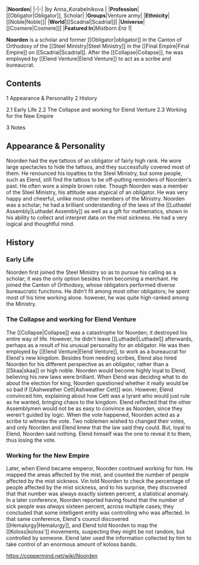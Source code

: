 |**Noorden**|
|-|-|
|by  Anna_Korabelnikova |
|**Profession**|[[Obligator\|Obligator]], Scholar|
|**Groups**|Venture army|
|**Ethnicity**|[[Noble\|Noble]]|
|**World**|[[Scadrial\|Scadrial]]|
|**Universe**|[[Cosmere\|Cosmere]]|
|**Featured In**|*Mistborn Era 1*|

**Noorden** is a scholar and former [[Obligator\|obligator]] in the Canton of Orthodoxy of the [[Steel Ministry\|Steel Ministry]] in the [[Final Empire\|Final Empire]] on [[Scadrial\|Scadrial]]. After the [[Collapse\|Collapse]], he was employed by [[Elend Venture\|Elend Venture]] to act as a scribe and bureaucrat.

## Contents

1 Appearance & Personality
2 History

2.1 Early Life
2.2 The Collapse and working for Elend Venture
2.3 Working for the New Empire


3 Notes


## Appearance & Personality
Noorden had the eye tattoos of an obligator of fairly high rank. He wore large spectacles to hide the tattoos, and they successfully covered most of them. He renounced his loyalties to the Steel Ministry, but some people, such as Elend, still find the tattoos to be off-putting reminders of Noorden's past. He often wore a simple brown robe.
Though Noorden was a member of the Steel Ministry, his attitude was atypical of an obligator. He was very happy and cheerful, unlike most other members of the Ministry. Noorden was a scholar; he had a brilliant understanding of the laws of the [[Luthadel Assembly\|Luthadel Assembly]] as well as a gift for mathematics, shown in his ability to collect and interpret data on the mist sickness. He had a very logical and thoughtful mind.

## History
### Early Life
Noorden first joined the Steel Ministry so as to pursue his calling as a scholar; it was the only option besides from becoming a merchant. He joined the Canton of Orthodoxy, whose obligators performed diverse bureaucratic functions. He didn't fit among most other obligators; he spent most of his time working alone. however, he was quite high-ranked among the Ministry.

### The Collapse and working for Elend Venture
The [[Collapse\|Collapse]] was a catastrophe for Noorden; it destroyed his entire way of life. However, he didn't leave [[Luthadel\|Luthadel]] afterwards, perhaps as a result of his unusual personality for an obligator. He was then employed by [[Elend Venture\|Elend Venture]], to work as a bureaucrat for Elend's new kingdom. Besides from needing scribes, Elend also hired Noorden for his different perspective as an obligator, rather than a [[Skaa\|skaa]] or high noble. Noorden would become highly loyal to Elend, believing his new laws were brilliant.
When Elend was deciding what to do about the election for king, Noorden questioned whether it really would be so bad if [[Ashweather Cett\|Ashweather Cett]] won. However, Elend convinced him, explaining about how Cett was a tyrant who would just rule as he wanted, bringing chaos to the kingdom. Elend reflected that the other Assemblymen would not be as easy to convince as Noorden, since they weren't guided by logic.
When the vote happened, Noorden acted as a scribe to witness the vote. Two noblemen wished to changed their votes, and only Noorden and Elend knew that the law said they could. But, loyal to Elend, Noorden said nothing. Elend himself was the one to reveal it to them, thus losing the vote.

### Working for the New Empire
Later, when Elend became emperor, Noorden continued working for him. He mapped the areas affected by the mist, and counted the number of people affected by the mist sickness. Vin told Noorden to check the percentage of people affected by the mist sickness, and to his surprise, they discovered that that number was always exactly sixteen percent, a statistical anomaly.
In a later conference, Noorden reported having found that the number of sick people was *always* sixteen percent, across multiple cases; they concluded that some intelligent entity was controlling who was affected. In that same conference, Elend's council discovered [[Hemalurgy\|Hemalurgy]], and Elend told Noorden to map the [[Koloss\|koloss']] movements, suspecting they might be not random, but controlled by someone. Elend later used the information collected by him to take control of an enormous amount of koloss bands.



https://coppermind.net/wiki/Noorden